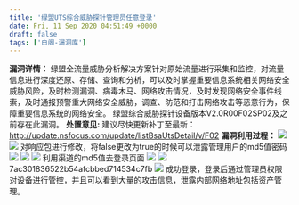 ```yaml
---
title: '绿盟UTS综合威胁探针管理员任意登录'
date: Fri, 11 Sep 2020 04:51:49 +0000
draft: false
tags: ['白阁-漏洞库']
---
```


**漏洞详情：** 绿盟全流量威胁分析解决方案针对原始流量进行采集和监控，对流量信息进行深度还原、存储、查询和分析，可以及时掌握重要信息系统相关网络安全威胁风险，及时检测漏洞、病毒木马、网络攻击情况，及时发现网络安全事件线索，及时通报预警重大网络安全威胁，调查、防范和打击网络攻击等恶意行为，保障重要信息系统的网络安全。 绿盟综合威胁探针设备版本V2.0R00F02SP02及之前存在此漏洞。 **处置意见:** 建议尽快更新补丁至最新： http://update.nsfocus.com/update/listBsaUtsDetail/v/F02 **漏洞利用过程：** ![](https://www.bylibrary.cn/wp-content/uploads/2020/09/1.png) ![](https://www.bylibrary.cn/wp-content/uploads/2020/09/2.png) 对响应包进行修改，将false更改为true的时候可以泄露管理用户的md5值密码 ![](https://www.bylibrary.cn/wp-content/uploads/2020/09/3.png) ![](https://www.bylibrary.cn/wp-content/uploads/2020/09/4.png) ![](https://www.bylibrary.cn/wp-content/uploads/2020/09/5.png) 利用渠道的md5值去登录页面 ![](https://www.bylibrary.cn/wp-content/uploads/2020/09/6.png) ![](https://www.bylibrary.cn/wp-content/uploads/2020/09/7.png) 7ac301836522b54afcbbed714534c7fb ![](https://www.bylibrary.cn/wp-content/uploads/2020/09/8.png) 成功登录，登录后通过管理员权限对设备进行管控，并且可以看到大量的攻击信息，泄露内部网络地址包括资产管理。